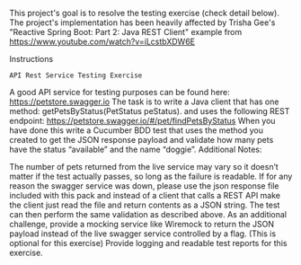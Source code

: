 This project's goal is to resolve the testing exercise (check detail below).
The project's implementation has been heavily affected by Trisha Gee's "Reactive Spring Boot: Part 2: Java REST Client" example from https://www.youtube.com/watch?v=iLcstbXDW6E



Instructions


    API Rest Service Testing Exercise
A good API service for testing purposes can be found here:
https://petstore.swagger.io
The task is to write a Java client that has one method:
getPetsByStatus(PetStatus peStatus).
and uses the following REST endpoint:
https://petstore.swagger.io/#/pet/findPetsByStatus
When you have done this write a Cucumber BDD test that uses the method you created to get the JSON
response payload and validate how many pets have the status “available” and the name “doggie”.
Additional Notes:

The number of pets returned from the live service may vary so it
doesn’t matter if the test actually passes, so long as the failure is
readable.
If for any reason the swagger service was down, please use the json
response file included with this pack and instead of a client that
calls a REST API make the client just read the file and return
contents as a JSON string. The test can then perform the same validation as described above.
As an additional challenge, provide a mocking service like Wiremock
to return the JSON payload instead of the live swagger service
controlled by a flag. (This is optional for this exercise)
Provide logging and readable test reports for this exercise.
